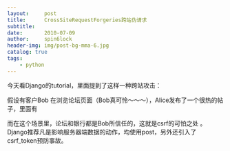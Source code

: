 ```yaml
---
layout:     post
title:      CrossSiteRequestForgeries跨站伪请求
subtitle:   
date:       2010-07-09
author:     spin6lock
header-img: img/post-bg-mma-6.jpg
catalog: true
tags:
    - python
---
```

今天看Django的tutorial，里面提到了这样一种跨站攻击：

假设有客户Bob 在浏览论坛页面（Bob真可怜～～～），Alice发布了一个很热的帖子，里面有

而在这个场景里，论坛和银行都是Bob所信任的，这就是csrf的可怕之处 。Django推荐凡是影响服务器端数据的动作，均使用post，另外还引入了csrf_token预防事故。
